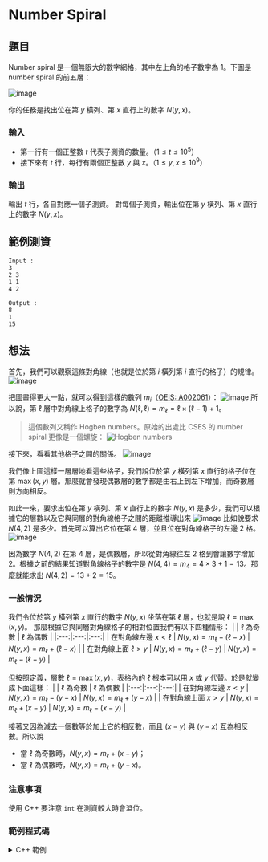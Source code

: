 Number Spiral
===

題目
---
Number spiral 是一個無限大的數字網格，其中左上角的格子數字為 $1$。下圖是 number spiral 的前五層：

![image](https://hackmd.io/_uploads/HyqlHfOK6.png)

你的任務是找出位在第 $y$ 橫列、第 $x$ 直行上的數字 $N(y,x)$。

### 輸入
- 第一行有一個正整數 $t$ 代表子測資的數量。（$1 \le t \le 10^5$）
- 接下來有 $t$ 行，每行有兩個正整數 $y$ 與 $x$。（$1 \le y, x \le 10^9$）

### 輸出
輸出 $t$ 行，各自對應一個子測資。
對每個子測資，輸出位在第 $y$ 橫列、第 $x$ 直行上的數字 $N(y,x)$。

範例測資
---
```
Input :
3
2 3
1 1
4 2

Output :
8
1
15
```

想法
---

首先，我們可以觀察這條對角線（也就是位於第 $i$ 橫列第 $i$ 直行的格子）的規律。
![image](https://hackmd.io/_uploads/ByKgZL_tp.png)

把圖畫得更大一點，就可以得到這樣的數列 $m_i$（[OEIS: A002061](https://oeis.org/A002061)）：
![image](https://hackmd.io/_uploads/ryg0gIdFa.png)
所以說，第 $\ell$ 層中對角線上格子的數字為 $N(\ell,\ell) = m_\ell = \ell \times (\ell - 1) + 1$。

> 這個數列又稱作 Hogben numbers。原始的出處比 CSES 的 number spiral 更像是一個螺旋：
> ![Hogben numbers](https://www.numbersaplenty.com/pics/hogben.png)

接下來，看看其他格子之間的關係。
![image](https://hackmd.io/_uploads/H1F3xLdtp.png)

我們像上圖這樣一層層地看這些格子，我們說位於第 $y$ 橫列第 $x$ 直行的格子位在第 $\max(x, y)$ 層。那麼就會發現偶數層的數字都是由右上到左下增加，而奇數層則方向相反。

如此一來，要求出位在第 $y$ 橫列、第 $x$ 直行上的數字 $N(y,x)$ 是多少，我們可以根據它的層數以及它與同層的對角線格子之間的距離推導出來
![image](https://hackmd.io/_uploads/rkKGZLOFT.png)
比如說要求 $N(4,2)$ 是多少。首先可以算出它位在第 $4$ 層，並且位在對角線格子的左邊 $2$ 格。
![image](https://hackmd.io/_uploads/BJVXZLOKT.png)

因為數字 $N(4,2)$ 在第 $4$ 層，是偶數層，所以從對角線往左 $2$ 格到會讓數字增加 $2$。根據之前的結果知道對角線格子的數字是 $N(4,4) = m_4 = 4 \times 3 + 1 = 13$。那麼就能求出 $N(4,2) = 13 + 2 = 15$。
<!--
![image](https://hackmd.io/_uploads/rk4NZIuYT.png)
-->

### 一般情況
我們令位於第 $y$ 橫列第 $x$ 直行的數字 $N(y,x)$ 坐落在第 $\ell$ 層，也就是說 $\ell = \max(x,y)$。
那麼根據它與同層對角線格子的相對位置我們有以下四種情形：
| | $\ell$ 為奇數 | $\ell$ 為偶數 |
|:---:|:---:|:---:|
| 在對角線左邊  $x < \ell$ | $N(y,x) = m_\ell - (\ell - x)$ | $N(y,x) = m_\ell + (\ell - x)$ |
| 在對角線上面  $\ell > y$ | $N(y,x) = m_\ell + (\ell - y)$ | $N(y,x) = m_\ell - (\ell - y)$ |

但按照定義，層數 $\ell = \max(x, y)$，表格內的 $\ell$ 根本可以用 $x$ 或 $y$ 代替。於是就變成下面這樣：
| | $\ell$ 為奇數 | $\ell$ 為偶數 |
|:---:|:---:|:---:|
| 在對角線左邊  $x < y$ | $N(y,x) = m_\ell - (y - x)$ | $N(y,x) = m_\ell + (y - x)$ |
| 在對角線上面  $x > y$ | $N(y,x) = m_\ell + (x - y)$ | $N(y,x) = m_\ell - (x - y)$ |

接著又因為減去一個數等於加上它的相反數，而且 $(x-y)$ 與 $(y-x)$ 互為相反數。所以說
- 當 $\ell$ 為奇數時，$N(y,x) = m_\ell + (x - y)$；
- 當 $\ell$ 為偶數時，$N(y,x) = m_\ell + (y - x)$。

### 注意事項
使用 C++ 要注意 `int` 在測資較大時會溢位。

### 範例程式碼
<details>
<summary>C++ 範例 </summary>
```cpp=
#include <bits/stdc++.h>
#define int long long
using namespace std;

signed main(){
    ios::sync_with_stdio(0); 
    cin.tie(0); cout.tie(0);
    int t, x, y;
    cin >> t;
    while (t--) {
        cin >> y >> x;
        int lv = max(x, y);
        int m = lv * (lv-1) + 1;
        m += (lv % 2) ? x - y : y - x;
        cout << m << '\n';
    }
}
```
</details>